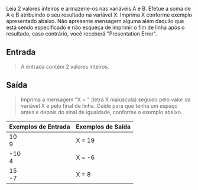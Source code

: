 Leia 2 valores inteiros e armazene-os nas variáveis A e B. Efetue a soma de A e B atribuindo o seu resultado na variável X. Imprima X conforme exemplo apresentado abaixo. Não apresente mensagem alguma além daquilo que está sendo especificado e não esqueça de imprimir o fim de linha após o resultado, caso contrário, você receberá "Presentation Error".

## Entrada
> A entrada contém 2 valores inteiros.

## Saída
> Imprima a mensagem "X = " (letra X maiúscula) seguido pelo valor da variável X e pelo final de linha. Cuide para que tenha um espaço antes e depois do sinal de igualdade, conforme o exemplo abaixo.


| Exemplos de Entrada	 | Exemplos de Saída |
| ---------- | ------------- |
| 10<br/>9 | X = 19  |
|-10<br/>4 | X = -6  |
| 15<br/>-7 | X = 8  |